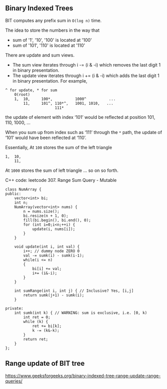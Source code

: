 ## Binary Indexed Trees
BIT computes any prefix sum in `O(log n)` time.

The idea to store the numbers in the way that
* sum of '1', '10', '100' is located at '100'
* sum of '101', '110' is located at '110'

There are update and sum views. 
* The sum view iterates through i -= (i & -i) which removes the last digit 1 in binary presentation. 
* The update view iterates through i += (i & -i) which adds the last digit 1 in binary presentation.
For example,
```
^ for update, * for sum
    0(root)
    1, 	10, 	100*,          1000^          ...
        11,     101^, 110*^,   1001, 1010,   ...
                      111*
```
the update of element with index ‘101’ would be reflected at position 101, 110, 1000, …

When you sum up from index such as ‘111’ through the `*` path, the update of ‘101’ would have been reflected at ‘110’.

Essentially, At `100` stores the sum of the left triangle
```
1,  10, 	
    11,
```
At `1000` stores the sum of left triangle ... so on so forth.

C++ code: leetcode 307. Range Sum Query - Mutable

```
class NumArray {
public:
    vector<int> bi;
    int n;
    NumArray(vector<int> nums) {
        n = nums.size();
        bi.resize(n + 1, 0);
        fill(bi.begin(), bi.end(), 0);
        for (int i=0;i<n;++i) {
            update(i, nums[i]);
        }
    }
    
    void update(int i, int val) {
        i++; // dummy node ZERO 0
        val -= sumk(i) - sumk(i-1);
        while(i <= n)
        {
            bi[i] += val;
            i+= (i&-i);
        }
    }
    
    int sumRange(int i, int j) { // Inclusive? Yes, [i,j]
        return sumk(j+1) - sumk(i);
    }
    
private:
    int sumk(int k) { // WARNING: sum is exclusive, i.e. [0, k)
        int ret = 0;
        while (k) {
            ret += bi[k];
            k -= (k&-k);
        }
        return ret;
    }
};
```

Range update of BIT tree
---
https://www.geeksforgeeks.org/binary-indexed-tree-range-update-range-queries/
